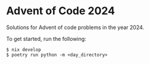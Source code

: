 # Advent of Code 2024
Solutions for Advent of code problems in the year 2024.


To get started, run the following:

```
$ nix develop
$ poetry run python -m <day_directory>
```

<!--- advent_readme_stars table --->
